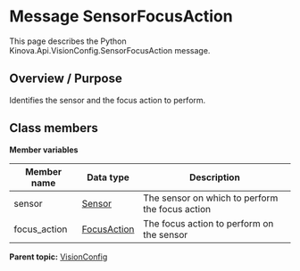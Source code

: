 # Message SensorFocusAction

This page describes the Python Kinova.Api.VisionConfig.SensorFocusAction message.

## Overview / Purpose

Identifies the sensor and the focus action to perform.

## Class members

 **Member variables** 

|Member name|Data type|Description|
|-----------|---------|-----------|
|sensor| [Sensor](enm_VisionConfig_Sensor.md#)|The sensor on which to perform the focus action|
|focus\_action| [FocusAction](enm_VisionConfig_FocusAction.md#)|The focus action to perform on the sensor|

**Parent topic:** [VisionConfig](../references/summary_VisionConfig.md)

